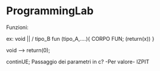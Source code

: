 # ProgrammingLab

Funzioni:

ex: void
||
\/
tipo_B fun (tipo_A,....){
    CORPO FUN;
    (return(x))
    }

void --> return(0);

continUE;
Passaggio dei parametri in c? -Per valore- IZPIT
